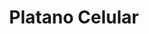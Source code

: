 ---
title: "Platano Celular"
url: /santiago-de-los-caballeros/platano-celular/
shop: teléfono móvil
---